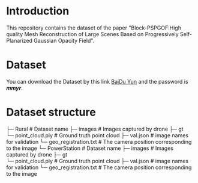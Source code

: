 # Introduction
This repository contains the dataset of the paper "Block-PSPGOF:High quality Mesh Reconstruction of Large Scenes Based on Progressively Self-Planarized Gaussian Opacity Field".

# Dataset
You can download the Dataset by this link [BaiDu Yun](https://pan.baidu.com/s/1TtI2ktSqrqIVHE0cfeZbLw) and the password is **_mmyr_**.

# Dataset structure
├─ Rural                           # Dataset name
    ├─ images                      # Images captured by drone
    ├─ gt                          
        └─ point_cloud.ply         # Ground truth point cloud
    ├─ val.json                    # image names for validation
    └─ geo_registration.txt        # The camera position corresponding to the image
└─ PowerStation                    # Dataset name
    ├─ images                      # Images captured by drone
    ├─ gt                          
        └─ point_cloud.ply         # Ground truth point cloud
    ├─ val.json                    # image names for validation
    └─ geo_registration.txt        # The camera position corresponding to the image